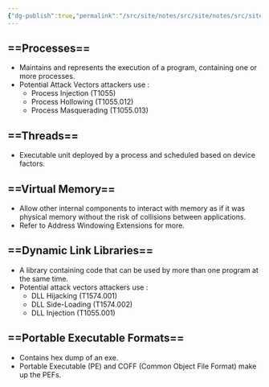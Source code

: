 ```yaml
---
{"dg-publish":true,"permalink":"/src/site/notes/src/site/notes/src/site/notes/src/site/notes/main/cs/red-teaming/windows-internals/"}
---
```







## ==Processes==

- Maintains and represents the execution of a program, containing one or more processes.
- Potential Attack Vectors attackers use :
    - Process Injection (T1055)
    - Process Hollowing (T1055.012)
    - Process Masquerading (T1055.013)

## ==Threads==

- Executable unit deployed by a process and scheduled based on device factors.

## ==Virtual Memory==

- Allow other internal components to interact with memory as if it was physical memory without the risk of collisions between applications.
- Refer to Address Windowing Extensions for more.

## ==Dynamic Link Libraries==

- A library containing code that can be used by more than one program at the same time.
- Potential attack vectors attackers use :
    - DLL Hijacking (T1574.001)
    - DLL Side-Loading (T1574.002)
    - DLL Injection (T1055.001)

## ==Portable Executable Formats==

- Contains hex dump of an exe.
- Portable Executable (PE) and COFF (Common Object File Format) make up the PEFs.